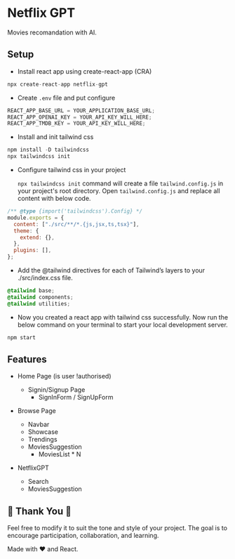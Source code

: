 # Netflix GPT

Movies recomandation with AI.

## Setup

- Install react app using create-react-app (CRA)

```js
npx create-react-app netflix-gpt
```

- Create `.env` file and put configure

```js
REACT_APP_BASE_URL = YOUR_APPLICATION_BASE_URL; 
REACT_APP_OPENAI_KEY = YOUR_API_KEY_WILL_HERE;
REACT_APP_TMDB_KEY = YOUR_API_KEY_WILL_HERE;
```

- Install and init tailwind css

```js
npm install -D tailwindcss
npx tailwindcss init
```

- Configure tailwind css in your project

  `npx tailwindcss init` command will create a file `tailwind.config.js` in your project's root directory.
  Open `tailwind.config.js` and replace all content with below code.

```js
/** @type {import('tailwindcss').Config} */
module.exports = {
  content: ["./src/**/*.{js,jsx,ts,tsx}"],
  theme: {
    extend: {},
  },
  plugins: [],
};
```

- Add the @tailwind directives for each of Tailwind’s layers to your ./src/index.css file.

```css
@tailwind base;
@tailwind components;
@tailwind utilities;
```

- Now you created a react app with tailwind css successfully. Now run the below command on your terminal to start your local development server.

```js
npm start
```

## Features

- Home Page (is user !authorised)

  - Signin/Signup Page
    - SignInForm / SignUpForm

- Browse Page

  - Navbar
  - Showcase
  - Trendings
  - MoviesSuggestion
    - MoviesList \* N

- NetflixGPT
  - Search
  - MoviesSuggestion


## 🙏 Thank You 🙏

Feel free to modify it to suit the tone and style of your project. The goal is to encourage participation, collaboration, and learning.

Made with ❤️ and React.
